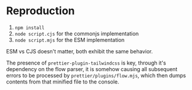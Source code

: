 # Reproduction

1. `npm install`
2. `node script.cjs` for the commonjs implementation
3. `node script.mjs` for the ESM implementation

ESM vs CJS doesn't matter, both exhibit the same behavior.

The presence of `prettier-plugin-tailwindcss` is key, through it's dependency on the flow parser, it is somehow causing all subsequent errors to be processed by `prettier/plugins/flow.mjs`, which then dumps contents from that minified file to the console.
